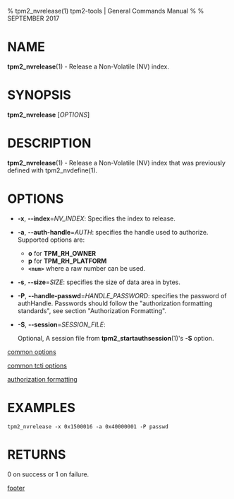 % tpm2_nvrelease(1) tpm2-tools | General Commands Manual
%
% SEPTEMBER 2017

# NAME

**tpm2_nvrelease**(1) - Release a Non-Volatile (NV) index.

# SYNOPSIS

**tpm2_nvrelease** [*OPTIONS*]

# DESCRIPTION

**tpm2_nvrelease**(1) - Release a Non-Volatile (NV) index that was previously
defined with tpm2_nvdefine(1).

# OPTIONS

  * **-x**, **--index**=_NV\_INDEX_:
    Specifies the index to release.

  * **-a**, **--auth-handle**=_AUTH_:
    specifies the handle used to authorize.
    Supported options are:
      * **o** for **TPM_RH_OWNER**
      * **p** for **TPM_RH_PLATFORM**
      * **`<num>`** where a raw number can be used.

  * **-s**, **--size**=_SIZE_:
    specifies the size of data area in bytes.

  * **-P**, **--handle-passwd**=_HANDLE\_PASSWORD_:
    specifies the password of authHandle. Passwords should follow the
    "authorization formatting standards", see section "Authorization Formatting".

  * **-S**, **--session**=_SESSION\_FILE_:

    Optional, A session file from **tpm2_startauthsession**(1)'s **-S** option.

[common options](common/options.md)

[common tcti options](common/tcti.md)

[authorization formatting](common/password.md)

# EXAMPLES

```
tpm2_nvrelease -x 0x1500016 -a 0x40000001 -P passwd
```

# RETURNS

0 on success or 1 on failure.

[footer](common/footer.md)
